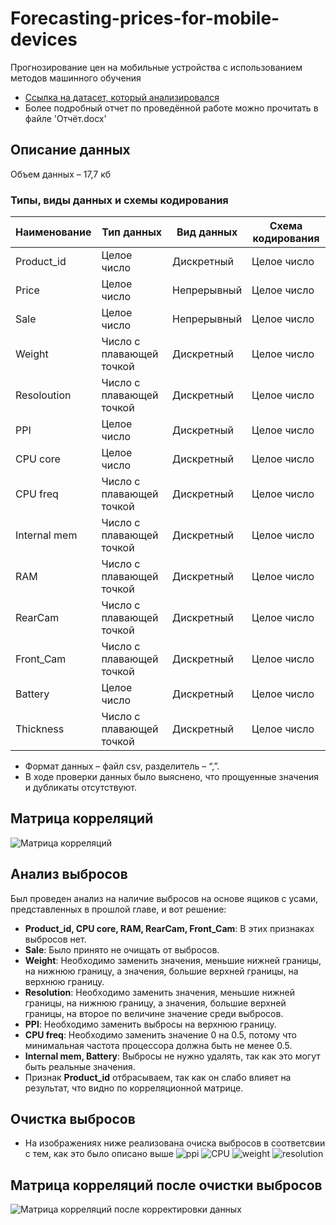 # Forecasting-prices-for-mobile-devices
Прогнозирование цен на мобильные устройства с использованием методов машинного обучения
- [Ссылка на датасет, который анализировался](https://www.kaggle.com/datasets/mohannapd/mobile-price-prediction)
- Более подробный отчет по проведённой работе можно прочитать в файле 'Отчёт.docx'
## Описание данных
Объем данных – 17,7 кб
### Типы, виды данных и схемы кодирования

| Наименование     | Тип данных               | Вид данных   | Схема кодирования |
|------------------|--------------------------|--------------|-------------------|
| Product_id       | Целое число               | Дискретный   | Целое число       |
| Price            | Целое число               | Непрерывный  | Целое число       |
| Sale             | Целое число               | Непрерывный  | Целое число       |
| Weight           | Число с плавающей точкой  | Дискретный   | Целое число       |
| Resolоution       | Число с плавающей точкой  | Дискретный   | Целое число       |
| PPI              | Целое число               | Дискретный   | Целое число       |
| CPU core         | Целое число               | Дискретный   | Целое число       |
| CPU freq         | Число с плавающей точкой  | Дискретный   | Целое число       |
| Internal mem     | Число с плавающей точкой  | Дискретный   | Целое число       |
| RAM              | Число с плавающей точкой  | Дискретный   | Целое число       |
| RearCam          | Число с плавающей точкой  | Дискретный   | Целое число       |
| Front_Cam        | Число с плавающей точкой  | Дискретный   | Целое число       |
| Battery          | Целое число               | Дискретный   | Целое число       |
| Thickness        | Число с плавающей точкой  | Дискретный   | Целое число       |
-  Формат данных – файл csv, разделитель – “,”.
- В ходе проверки данных было выяснено, что прощуенные значения и дубликаты отсутствуют.
## Матрица корреляций
![Матрица корреляций](images/matrix.png)
## Анализ выбросов
Был проведен анализ на наличие выбросов на основе ящиков с усами, представленных в прошлой главе, и вот решение:
- **Product_id, CPU core, RAM, RearCam, Front_Cam**: В этих признаках выбросов нет.
- **Sale**: Было принято не очищать от выбросов.
- **Weight**: Необходимо заменить значения, меньшие нижней границы, на нижнюю границу, а значения, большие верхней границы, на верхнюю границу.
- **Resolution**: Необходимо заменить значения, меньшие нижней границы, на нижнюю границу, а значения, большие верхней границы, на второе по величине значение среди выбросов.
- **PPI**: Необходимо заменить выбросы на верхнюю границу.
- **CPU freq**: Необходимо заменить значение 0 на 0.5, потому что минимальная частота процессора должна быть не менее 0.5.
- **Internal mem, Battery**: Выбросы не нужно удалять, так как это могут быть реальные значения.
- Признак **Product_id** отбрасываем, так как он слабо влияет на результат, что видно по корреляционной матрице.
## Очистка выбросов
- На изображениях ниже реализована очиска выбросов в соответсвии с тем, как это было описано выше
![ppi](images/usi1.png)
![CPU](images/usi2.png)
![weight](images/usi3.png)
![resolution](images/usi4.png)
## Матрица корреляций после очистки выбросов
![Матрица корреляций после корректировки данных](images/matrix2.png)





